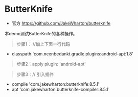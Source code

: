 # ButterKnife

- 官方 https://github.com/JakeWharton/butterknife

本demo测试ButterKnife的各种操作。
> 步骤1：
//加上下面一行代码
- classpath 'com.neenbedankt.gradle.plugins:android-apt:1.8'

> 步骤2：apply plugin: 'android-apt'

> 步骤3：// 引入插件
- compile 'com.jakewharton:butterknife:8.5.1'
- apt 'com.jakewharton:butterknife-compiler:8.5.1'


